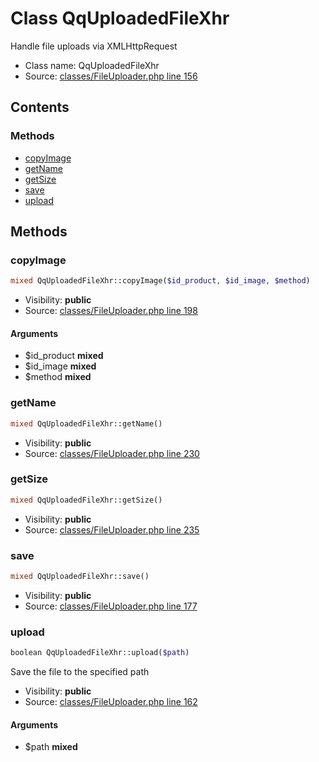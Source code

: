 Class QqUploadedFileXhr
=====================

Handle file uploads via XMLHttpRequest



* Class name: QqUploadedFileXhr
* Source: [classes/FileUploader.php line 156](https://github.com/PrestaShop/PrestaShop/blob/1.5.4.1/classes/FileUploader.php#L156)


Contents
--------



### Methods

* [copyImage](#method-copyImage)
* [getName](#method-getName)
* [getSize](#method-getSize)
* [save](#method-save)
* [upload](#method-upload)






Methods
-------


### <a name="method-copyImage"></a>copyImage

```php
mixed QqUploadedFileXhr::copyImage($id_product, $id_image, $method)
```





* Visibility: **public**
* Source: [classes/FileUploader.php line 198](https://github.com/PrestaShop/PrestaShop/blob/1.5.4.1/classes/FileUploader.php#L198)


#### Arguments
* $id_product **mixed**
* $id_image **mixed**
* $method **mixed**



### <a name="method-getName"></a>getName

```php
mixed QqUploadedFileXhr::getName()
```





* Visibility: **public**
* Source: [classes/FileUploader.php line 230](https://github.com/PrestaShop/PrestaShop/blob/1.5.4.1/classes/FileUploader.php#L230)




### <a name="method-getSize"></a>getSize

```php
mixed QqUploadedFileXhr::getSize()
```





* Visibility: **public**
* Source: [classes/FileUploader.php line 235](https://github.com/PrestaShop/PrestaShop/blob/1.5.4.1/classes/FileUploader.php#L235)




### <a name="method-save"></a>save

```php
mixed QqUploadedFileXhr::save()
```





* Visibility: **public**
* Source: [classes/FileUploader.php line 177](https://github.com/PrestaShop/PrestaShop/blob/1.5.4.1/classes/FileUploader.php#L177)




### <a name="method-upload"></a>upload

```php
boolean QqUploadedFileXhr::upload($path)
```

Save the file to the specified path



* Visibility: **public**
* Source: [classes/FileUploader.php line 162](https://github.com/PrestaShop/PrestaShop/blob/1.5.4.1/classes/FileUploader.php#L162)


#### Arguments
* $path **mixed**


